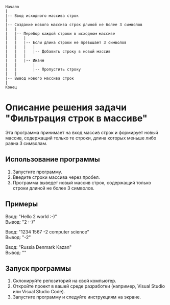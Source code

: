 ```
Начало
|
|-- Ввод исходного массива строк
|
|-- Создание нового массива строк длиной не более 3 символов
|   |
|   |-- Перебор каждой строки в исходном массиве
|   |   |
|   |   |-- Если длина строки не превышает 3 символов
|   |   |   |
|   |   |   |-- Добавить строку в новый массив
|   |   |
|   |   |-- Иначе
|   |       |
|   |       |-- Пропустить строку
|   |
|-- Вывод нового массива строк
|
Конец
```



# Описание решения задачи "Фильтрация строк в массиве"

Эта программа принимает на вход массив строк и формирует новый массив, содержащий только те строки, длина которых меньше либо равна 3 символам.

## Использование программы

1. Запустите программу.
2. Введите строки массива через пробел.
3. Программа выведет новый массив строк, содержащий только строки длиной не более 3 символов.

## Примеры

Ввод: "Hello 2 world :-)"  
Вывод: "2 :-)"

Ввод: "1234 1567 -2 computer science"  
Вывод: "-2"

Ввод: "Russia Denmark Kazan"  
Вывод: ""

## Запуск программы

1. Склонируйте репозиторий на свой компьютер.
2. Откройте проект в вашей среде разработки (например, Visual Studio или Visual Studio Code).
3. Запустите программу и следуйте инструкциям на экране.

